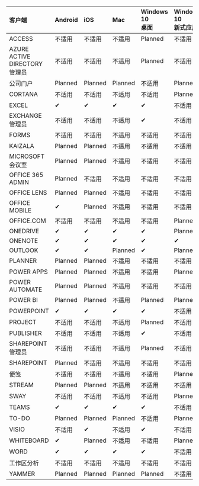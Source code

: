 <!-- This file is generated automatically. Changes made to this file will be overwritten.-->
|客户端|Android|iOS|Mac|Windows 10<br>桌面|Windows 10<br>新式应用|
|:-|:-|:-|:-|:-|:-|
|ACCESS|不适用|不适用|不适用|Planned|不适用|
|AZURE ACTIVE DIRECTORY 管理员|不适用|不适用|不适用|Planned|不适用|
|公司门户|Planned|Planned|Planned|不适用|Planned|
|CORTANA|不适用|不适用|不适用|不适用|Planned|
|EXCEL|✔|✔|✔|✔|不适用|
|EXCHANGE 管理员|不适用|不适用|不适用|✔|不适用|
|FORMS|不适用|不适用|不适用|不适用|不适用|
|KAIZALA|Planned|Planned|不适用|不适用|不适用|
|MICROSOFT 会议室|Planned|Planned|不适用|不适用|不适用|
|OFFICE 365 ADMIN|Planned|不适用|不适用|不适用|不适用|
|OFFICE LENS|Planned|Planned|不适用|不适用|不适用|
|OFFICE MOBILE|✔|Planned|不适用|不适用|不适用|
|OFFICE.COM|不适用|不适用|不适用|不适用|Planned|
|ONEDRIVE|✔|✔|✔|✔|Planned|
|ONENOTE|✔|✔|✔|✔|✔|
|OUTLOOK|✔|✔|Planned|✔|Planned|
|PLANNER|Planned|Planned|不适用|不适用|不适用|
|POWER APPS|Planned|Planned|不适用|不适用|Planned|
|POWER AUTOMATE|Planned|Planned|不适用|不适用|不适用|
|POWER BI|Planned|Planned|不适用|Planned|Planned|
|POWERPOINT|✔|✔|✔|✔|不适用|
|PROJECT|不适用|不适用|不适用|Planned|不适用|
|PUBLISHER|不适用|不适用|不适用|✔|不适用|
|SHAREPOINT 管理员|不适用|不适用|不适用|Planned|不适用|
|SHAREPOINT|Planned|不适用|不适用|不适用|不适用|
|便笺|不适用|不适用|不适用|不适用|Planned|
|STREAM|Planned|Planned|不适用|不适用|不适用|
|SWAY|不适用|不适用|不适用|不适用|Planned|
|TEAMS|✔|✔|✔|✔|不适用|
|TO-DO|Planned|Planned|Planned|不适用|Planned|
|VISIO|不适用|✔|不适用|✔|不适用|
|WHITEBOARD|✔|Planned|不适用|不适用|Planned|
|WORD|✔|✔|✔|✔|不适用|
|工作区分析|不适用|不适用|不适用|不适用|不适用|
|YAMMER|Planned|Planned|Planned|Planned|不适用|
